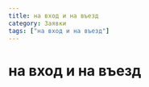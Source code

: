 ```yaml
---
title: на вход и на въезд
category: Заявки
tags: ["на вход и на въезд"]
---
```

# на вход и на въезд
